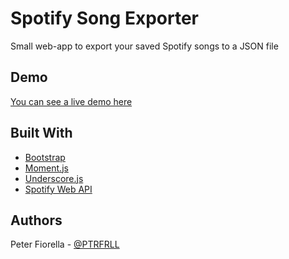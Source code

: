 # Spotify Song Exporter

Small web-app to export your saved Spotify songs to a JSON file

## Demo

[You can see a live demo here](https://dev.peterfiorella.com/spotifysaved/)


## Built With

* [Bootstrap](https://getbootstrap.com/)
* [Moment.js](https://momentjs.com/)
* [Underscore.js](http://underscorejs.org/)
* [Spotify Web API](https://beta.developer.spotify.com/documentation/web-api/)


## Authors
Peter Fiorella - [@PTRFRLL](https://twitter.com/PTRFRLL)